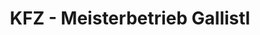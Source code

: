 ---
title: "KFZ - Meisterbetrieb Gallistl"
url: /korneuburg/kfz-meisterbetrieb-gallistl/
shop: Autowerkstatt
---